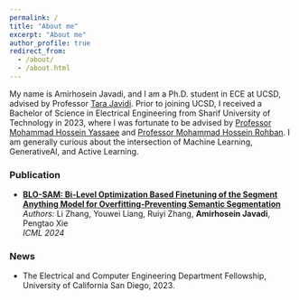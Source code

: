 ```yaml
---
permalink: /
title: "About me"
excerpt: "About me"
author_profile: true
redirect_from: 
  - /about/
  - /about.html
---
```


My name is Amirhosein Javadi, and I am a Ph.D. student in ECE at UCSD, advised by Professor [Tara Javidi](https://tjavidi.eng.ucsd.edu). Prior to joining UCSD, I received a Bachelor of Science in Electrical Engineering from Sharif University of Technology in 2023, where I was fortunate to be advised by [Professor Mohammad Hossein Yassaee](https://scholar.google.com/citations?user=Y6vuiBUAAAAJ&hl=en) and [Professor Mohammad Hossein Rohban](https://scholar.google.com/citations?user=pRyJ6FkAAAAJ&hl=en). I am generally curious about the intersection of Machine Learning, GenerativeAI, and Active Learning.


### **Publication**
- **[BLO-SAM: Bi-Level Optimization Based Finetuning of the Segment Anything Model for Overfitting-Preventing Semantic Segmentation](https://openreview.net/pdf?id=qRtM5EqE9l)**  
  *Authors:* Li Zhang, Youwei Liang, Ruiyi Zhang, **Amirhosein Javadi**, Pengtao Xie    
  *ICML 2024*
  
### **News**
- The Electrical and Computer Engineering Department Fellowship, University of California San Diego, 2023.

